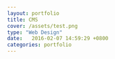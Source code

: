 ```yaml
---
layout: portfolio
title: CMS
cover: /assets/test.png
type: "Web Design"
date:   2016-02-07 14:59:29 +0800
categories: portfolio
---
```


